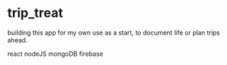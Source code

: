 # trip_treat
building this app for my own use as a start,
to document life or plan trips ahead.

react nodeJS mongoDB firebase